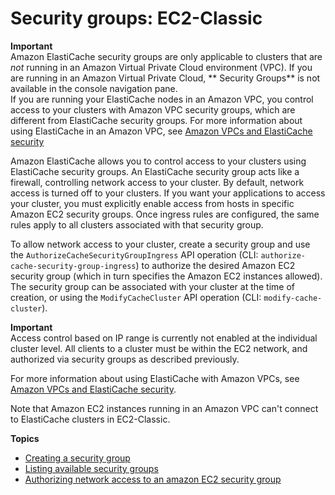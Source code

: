 # Security groups: EC2\-Classic<a name="SecurityGroups"></a>

**Important**  
Amazon ElastiCache security groups are only applicable to clusters that are *not* running in an Amazon Virtual Private Cloud environment \(VPC\)\. If you are running in an Amazon Virtual Private Cloud, ** Security Groups** is not available in the console navigation pane\.  
If you are running your ElastiCache nodes in an Amazon VPC, you control access to your clusters with Amazon VPC security groups, which are different from ElastiCache security groups\. For more information about using ElastiCache in an Amazon VPC, see [Amazon VPCs and ElastiCache security](VPCs.md)

Amazon ElastiCache allows you to control access to your clusters using ElastiCache security groups\. An ElastiCache security group acts like a firewall, controlling network access to your cluster\. By default, network access is turned off to your clusters\. If you want your applications to access your cluster, you must explicitly enable access from hosts in specific Amazon EC2 security groups\. Once ingress rules are configured, the same rules apply to all clusters associated with that security group\.

To allow network access to your cluster, create a security group and use the `AuthorizeCacheSecurityGroupIngress` API operation \(CLI: `authorize-cache-security-group-ingress`\) to authorize the desired Amazon EC2 security group \(which in turn specifies the Amazon EC2 instances allowed\)\. The security group can be associated with your cluster at the time of creation, or using the `ModifyCacheCluster` API operation \(CLI: `modify-cache-cluster`\)\.

**Important**  
Access control based on IP range is currently not enabled at the individual cluster level\. All clients to a cluster must be within the EC2 network, and authorized via security groups as described previously\.

For more information about using ElastiCache with Amazon VPCs, see [Amazon VPCs and ElastiCache security](VPCs.md)\.

Note that Amazon EC2 instances running in an Amazon VPC can't connect to ElastiCache clusters in EC2\-Classic\.

**Topics**
+ [Creating a security group](SecurityGroups.Creating.md)
+ [Listing available security groups](SecurityGroups.Listing.md)
+ [Authorizing network access to an amazon EC2 security group](SecurityGroups.AuthorizingEC2.md)